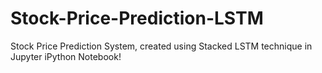 # Stock-Price-Prediction-LSTM
Stock Price Prediction System, created using Stacked LSTM technique in Jupyter iPython Notebook!
